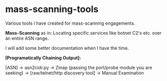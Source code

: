 # mass-scanning-tools

Various tools I have created for mass-scanning engagements. 

**Mass-Scanning** as in: Locating specific services like botnet C2's etc. over an entire ASN range.

I will add some better documentation when I have the time.

__[Programatically Chaining Output]:__

[ASN] -> asn2cidr.py -> Zmap (passing the port/probe module you are seeking) -> [raw/telnet/http discovery tool] -> Manual Examination

